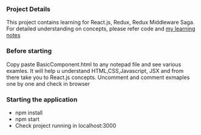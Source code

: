 ### Project Details

This project contains learning for React.js, Redux, Redux Middleware Saga.
For detailed understanding on concepts, please refer code and [my learning notes](https://github.com/anupama-sinha/anupama-notes/blob/master/react-js.md)

### Before starting
Copy paste BasicComponent.html to any notepad file and see various examles. It will help u understand HTML,CSS,Javascript, JSX and from there take you to React.js concepts. Uncomment and comment exmaples one by one and check in browser

### Starting the application
* npm install
* npm start
* Check project running in localhost:3000